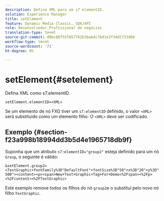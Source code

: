```yaml
---
description: Defina XML para um s7 elementID.
solution: Experience Manager
title: setElement
feature: Dynamic Media Classic, SDK/API
role: Desenvolvedor,Profissional de negócios
translation-type: tm+mt
source-git-commit: d0bc88f55f857762b3bab4c76d1e3f3dd2733d60
workflow-type: tm+mt
source-wordcount: '71'
ht-degree: 0%

---
```



# setElement{#setelement}

Defina XML como s7:elementID.

`setElement.elementID=<XML>`

Se um elemento de nó FXG tiver um `s7:elementID` definido, o valor `<XML>` será substituído como um elemento filho. O `<XML>` deve ser codificado.

## Exemplo {#section-f23a998b18994dd3b5d4e1965718db9f}

Suponha que um atributo `s7:elementID="group2"` esteja definido para um nó `Group`, o seguinte é válido:

`&setElement.group2=<TextGraphic+fontFamily%3D"DefaultFont"+fontSize%3D"50"+x%3D"20"+y%3D"500"><content><p><span>New+Text+Graphic+Tag+For+Demo<%2Fspan><%2Fp><%2Fcontent><%2FTextGraphic>`

Este exemplo remove todos os filhos do nó `group2`e o substitui pelo novo nó filho `TextGraphic`.

